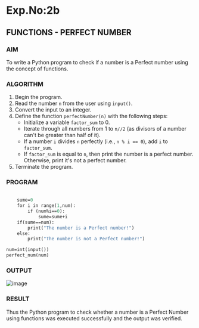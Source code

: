 # Exp.No:2b  
## FUNCTIONS - PERFECT NUMBER

### AIM  

To write a Python program to check if a number is a Perfect number using the concept of functions.

### ALGORITHM

1. Begin the program.  
2. Read the number `n` from the user using `input()`.  
3. Convert the input to an integer.  
4. Define the function `perfectNumber(n)` with the following steps:  
    - Initialize a variable `factor_sum` to 0.  
    - Iterate through all numbers from 1 to `n//2` (as divisors of a number can't be greater than half of it).  
    - If a number `i` divides `n` perfectly (i.e., `n % i == 0`), add `i` to `factor_sum`.  
    - If `factor_sum` is equal to `n`, then print the number is a perfect number. Otherwise, print it's not a perfect number.  
5. Terminate the program.

### PROGRAM
```def perfect_num(num):
  
    sume=0  
    for i in range(1,num):  
        if (num%i==0):  
            sume=sume+i  
    if(sume==num):  
        print("The number is a Perfect number!")  
    else:  
        print("The number is not a Perfect number!") 

num=int(input())
perfect_num(num)
```
### OUTPUT

![image](https://github.com/user-attachments/assets/e72df6ad-6076-4a18-b1ed-b680a62155ab)

### RESULT
Thus the Python program to check whether a number is a Perfect Number using functions was executed successfully and the output was verified.
